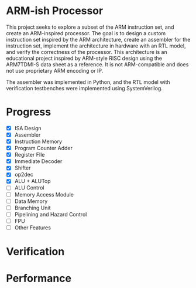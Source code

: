 # ARM-ish Processor
This project seeks to explore a subset of the ARM instruction set, and create an ARM-inspired processor. The goal is to design a custom instruction set inspired by the ARM architecture, create an assembler for the instruction set, implement the architecture in hardware with an RTL model, and verify the correctness of the processor. This architecture is an educational project inspired by ARM-style RISC design using the ARM7TDMI-S data sheet as a reference. It is not ARM-compatible and does not use proprietary ARM encoding or IP. 

The assembler was implemented in Python, and the RTL model with verification testbenches were implemented using SystemVerilog.

# Progress
- [x] ISA Design
- [x] Assembler
- [x] Instruction Memory
- [x] Program Counter Adder
- [x] Register FIle
- [x] Immediate Decoder
- [x] Shifter
- [x] op2dec
- [x] ALU + ALUTop
- [ ] ALU Control
- [ ] Memory Access Module
- [ ] Data Memory
- [ ] Branching Unit
- [ ] Pipelining and Hazard Control
- [ ] FPU
- [ ] Other Features

# Verification

# Performance

